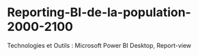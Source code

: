 # Reporting-BI-de-la-population-2000-2100
Technologies et Outils : Microsoft Power BI Desktop, Report-view
